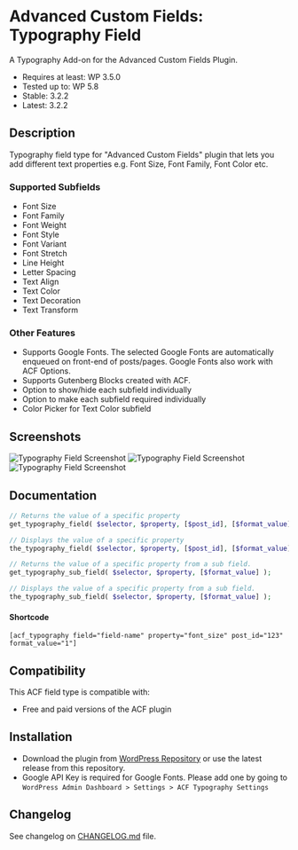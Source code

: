 # Advanced Custom Fields: Typography Field

A Typography Add-on for the Advanced Custom Fields Plugin.

  - Requires at least: WP 3.5.0
  - Tested up to: WP 5.8
  - Stable: 3.2.2
  - Latest: 3.2.2

## Description
Typography field type for "Advanced Custom Fields" plugin that lets you add different text properties e.g. Font Size, Font Family, Font Color etc.
### Supported Subfields
* Font Size
* Font Family
* Font Weight
* Font Style
* Font Variant
* Font Stretch
* Line Height
* Letter Spacing
* Text Align
* Text Color
* Text Decoration
* Text Transform

### Other Features
* Supports Google Fonts. The selected Google Fonts are automatically enqueued on front-end of posts/pages. Google Fonts also work with ACF Options.
* Supports Gutenberg Blocks created with ACF.
* Option to show/hide each subfield individually
* Option to make each subfield required individually
* Color Picker for Text Color subfield

## Screenshots
![Typography Field Screenshot](https://raw.githubusercontent.com/mujahidi/typography/master/screenshot-1.png "Typography Sample Field Settings")
![Typography Field Screenshot](https://raw.githubusercontent.com/mujahidi/typography/master/screenshot-2.png "Typography Sample Field Content Editing")
![Typography Field Screenshot](https://raw.githubusercontent.com/mujahidi/typography/master/screenshot-3.png "Google Key Field required for Google Fonts")

## Documentation
```php
// Returns the value of a specific property
get_typography_field( $selector, $property, [$post_id], [$format_value] );

// Displays the value of a specific property
the_typography_field( $selector, $property, [$post_id], [$format_value] );

// Returns the value of a specific property from a sub field.
get_typography_sub_field( $selector, $property, [$format_value] );

// Displays the value of a specific property from a sub field.
the_typography_sub_field( $selector, $property, [$format_value] );
```
#### Shortcode
`[acf_typography field="field-name" property="font_size" post_id="123" format_value="1"]`

## Compatibility

This ACF field type is compatible with:
* Free and paid versions of the ACF plugin

## Installation

- Download the plugin from [WordPress Repository](https://wordpress.org/plugins/acf-typography-field/) or use the latest release from this repository.
- Google API Key is required for Google Fonts. Please add one by going to `WordPress Admin Dashboard > Settings > ACF Typography Settings`

## Changelog
See changelog on [CHANGELOG.md](CHANGELOG.md) file.
